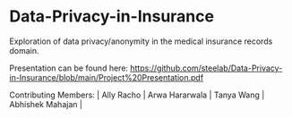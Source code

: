 # Data-Privacy-in-Insurance

Exploration of data privacy/anonymity in the medical insurance records domain. 


Presentation can be found here: https://github.com/steelab/Data-Privacy-in-Insurance/blob/main/Project%20Presentation.pdf


Contributing Members: | Ally Racho | Arwa Hararwala | Tanya Wang | Abhishek Mahajan |
